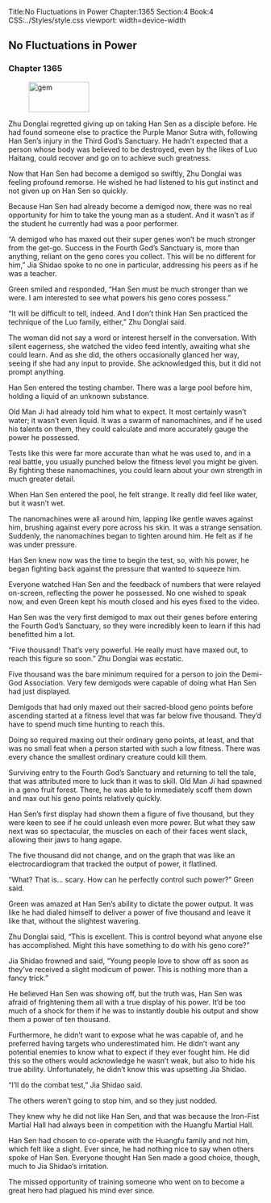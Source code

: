 Title:No Fluctuations in Power 
Chapter:1365 
Section:4 
Book:4 
CSS:../Styles/style.css 
viewport: width=device-width
  
## No Fluctuations in Power
### Chapter 1365 
<figure>
	<img src="../Images/gem.gif" alt="gem" id="gem" width="120" height="60" />
</figure>
  

  
  Zhu Donglai regretted giving up on taking Han Sen as a disciple before. He had found someone else to practice the Purple Manor Sutra with, following Han Sen’s injury in the Third God’s Sanctuary. He hadn’t expected that a person whose body was believed to be destroyed, even by the likes of Luo Haitang, could recover and go on to achieve such greatness.

Now that Han Sen had become a demigod so swiftly, Zhu Donglai was feeling profound remorse. He wished he had listened to his gut instinct and not given up on Han Sen so quickly.

Because Han Sen had already become a demigod now, there was no real opportunity for him to take the young man as a student. And it wasn’t as if the student he currently had was a poor performer.

“A demigod who has maxed out their super genes won’t be much stronger from the get-go. Success in the Fourth God’s Sanctuary is, more than anything, reliant on the geno cores you collect. This will be no different for him,” Jia Shidao spoke to no one in particular, addressing his peers as if he was a teacher.

Green smiled and responded, “Han Sen must be much stronger than we were. I am interested to see what powers his geno cores possess.”

“It will be difficult to tell, indeed. And I don’t think Han Sen practiced the technique of the Luo family, either,” Zhu Donglai said.

The woman did not say a word or interest herself in the conversation. With silent eagerness, she watched the video feed intently, awaiting what she could learn. And as she did, the others occasionally glanced her way, seeing if she had any input to provide. She acknowledged this, but it did not prompt anything.

Han Sen entered the testing chamber. There was a large pool before him, holding a liquid of an unknown substance.

Old Man Ji had already told him what to expect. It most certainly wasn’t water; it wasn’t even liquid. It was a swarm of nanomachines, and if he used his talents on them, they could calculate and more accurately gauge the power he possessed.

Tests like this were far more accurate than what he was used to, and in a real battle, you usually punched below the fitness level you might be given. By fighting these nanomachines, you could learn about your own strength in much greater detail.

When Han Sen entered the pool, he felt strange. It really did feel like water, but it wasn’t wet.

The nanomachines were all around him, lapping like gentle waves against him, brushing against every pore across his skin. It was a strange sensation. Suddenly, the nanomachines began to tighten around him. He felt as if he was under pressure.

Han Sen knew now was the time to begin the test, so, with his power, he began fighting back against the pressure that wanted to squeeze him.

Everyone watched Han Sen and the feedback of numbers that were relayed on-screen, reflecting the power he possessed. No one wished to speak now, and even Green kept his mouth closed and his eyes fixed to the video.

Han Sen was the very first demigod to max out their genes before entering the Fourth God’s Sanctuary, so they were incredibly keen to learn if this had benefitted him a lot.

“Five thousand! That’s very powerful. He really must have maxed out, to reach this figure so soon.” Zhu Donglai was ecstatic.

Five thousand was the bare minimum required for a person to join the Demi-God Association. Very few demigods were capable of doing what Han Sen had just displayed.

Demigods that had only maxed out their sacred-blood geno points before ascending started at a fitness level that was far below five thousand. They’d have to spend much time hunting to reach this.

Doing so required maxing out their ordinary geno points, at least, and that was no small feat when a person started with such a low fitness. There was every chance the smallest ordinary creature could kill them.

Surviving entry to the Fourth God’s Sanctuary and returning to tell the tale, that was attributed more to luck than it was to skill. Old Man Ji had spawned in a geno fruit forest. There, he was able to immediately scoff them down and max out his geno points relatively quickly.

Han Sen’s first display had shown them a figure of five thousand, but they were keen to see if he could unleash even more power. But what they saw next was so spectacular, the muscles on each of their faces went slack, allowing their jaws to hang agape.

The five thousand did not change, and on the graph that was like an electrocardiogram that tracked the output of power, it flatlined.

“What? That is… scary. How can he perfectly control such power?” Green said.

Green was amazed at Han Sen’s ability to dictate the power output. It was like he had dialed himself to deliver a power of five thousand and leave it like that, without the slightest wavering.

Zhu Donglai said, “This is excellent. This is control beyond what anyone else has accomplished. Might this have something to do with his geno core?”

Jia Shidao frowned and said, “Young people love to show off as soon as they’ve received a slight modicum of power. This is nothing more than a fancy trick.”

He believed Han Sen was showing off, but the truth was, Han Sen was afraid of frightening them all with a true display of his power. It’d be too much of a shock for them if he was to instantly double his output and show them a power of ten thousand.

Furthermore, he didn’t want to expose what he was capable of, and he preferred having targets who underestimated him. He didn’t want any potential enemies to know what to expect if they ever fought him. He did this so the others would acknowledge he wasn’t weak, but also to hide his true ability. Unfortunately, he didn’t know this was upsetting Jia Shidao.

“I’ll do the combat test,” Jia Shidao said.

The others weren’t going to stop him, and so they just nodded.

They knew why he did not like Han Sen, and that was because the Iron-Fist Martial Hall had always been in competition with the Huangfu Martial Hall.

Han Sen had chosen to co-operate with the Huangfu family and not him, which felt like a slight. Ever since, he had nothing nice to say when others spoke of Han Sen. Everyone thought Han Sen made a good choice, though, much to Jia Shidao’s irritation.

The missed opportunity of training someone who went on to become a great hero had plagued his mind ever since.
